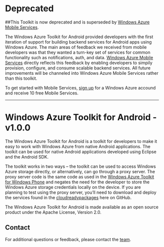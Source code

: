 ﻿Deprecated
===

##This Toolkit is now deprecated and is superseded by [Windows Azure Mobile Services](http://www.windowsazure.com/android).

The Windows Azure Toolkit for Android provided developers with the first iteration of support for building backend services for Android apps using Windows Azure.  The main areas of feedback we received from mobile developers was that they wanted a turn-key set of services for common functionality such as notifications, auth, and data.  [Windows Azure Mobile Services](http://www.windowsazure.com/android) directly reflects this feedback by enabling developers to simpily provision, configure, and consume scalable backend services.  All future improvements will be channeled into Windows Azure Mobile Services rather than this toolkit.

To get started with Mobile Services, [sign up](http://www.windowsazure.com/en-us/pricing/free-trial/) for a Windows Azure accound and receive 10 free Mobile Services.


---



Windows Azure Toolkit for Android - v1.0.0
===

The Windows Azure Toolkit for Android is a toolkit for developers to make it easy to work with Windows Azure from native Android applications.  The toolkit can be used for native Android applications developed using Eclipse and the Android SDK.

The toolkit works in two ways – the toolkit can be used to access Windows Azure storage directly, or alternatively, can go through a proxy server.  The proxy server code is the same code as used in the [Windows Azure Toolkit for Windows Phone](http://watwp.codeplex.com) and negates the need for the developer to store the Windows Azure storage credentials locally on the device.  If you are planning to test using the proxy server, you’ll need to download and deploy the services found in the [cloudreadypackages](https://github.com/WindowsAzure-Toolkits/wa-toolkit-cloudreadypackages) here on GitHub.  

The Windows Azure Toolkit for Android is made available as an open source product under the Apache License, Version 2.0.  

## Contact

For additional questions or feedback, please contact the [team](mailto:chrisner@microsoft.com).
